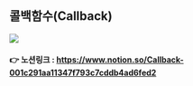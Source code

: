 ## 콜백함수(Callback)

<img src="https://s3.us-west-2.amazonaws.com/secure.notion-static.com/4a21ad24-7319-4a36-85bf-9f03551aa353/Untitled.png?X-Amz-Algorithm=AWS4-HMAC-SHA256&X-Amz-Content-Sha256=UNSIGNED-PAYLOAD&X-Amz-Credential=AKIAT73L2G45EIPT3X45%2F20220131%2Fus-west-2%2Fs3%2Faws4_request&X-Amz-Date=20220131T092800Z&X-Amz-Expires=86400&X-Amz-Signature=f0e7e13c446337ea32b744b5834a48305dc9175c71e74620d133db7515f87e9d&X-Amz-SignedHeaders=host&response-content-disposition=filename%20%3D%22Untitled.png%22&x-id=GetObject">

#### 👉 노션링크 : https://www.notion.so/Callback-001c291aa11347f793c7cddb4ad6fed2
